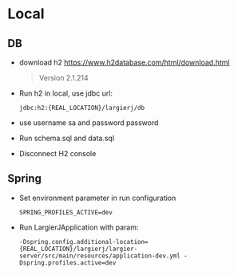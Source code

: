 # Local

## DB

- download h2 https://www.h2database.com/html/download.html

  > Version 2.1.214

- Run h2 in local, use jdbc url:

    ```
    jdbc:h2:{REAL_LOCATION}/largierj/db
    ```

- use username sa and password password

- Run schema.sql and data.sql
- Disconnect H2 console

## Spring

- Set environment parameter in run configuration

  ```
  SPRING_PROFILES_ACTIVE=dev
  ```

- Run LargierJApplication with param:

  ```
  -Dspring.config.additional-location={REAL_LOCATION}/largierj/largier-server/src/main/resources/application-dev.yml -Dspring.profiles.active=dev
  ```